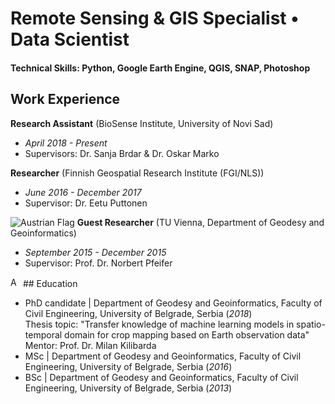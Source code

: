 # Remote Sensing & GIS Specialist • Data Scientist

#### Technical Skills: Python, Google Earth Engine, QGIS, SNAP, Photoshop

## Work Experience
**Research Assistant** (BioSense Institute, University of Novi Sad) 
- _April 2018 - Present_
- Supervisors: Dr. Sanja Brdar & Dr. Oskar Marko

**Researcher** (Finnish Geospatial Research Institute (FGI/NLS)) 
- _June 2016 - December 2017_
- Supervisor: Dr. Eetu Puttonen

![Austrian Flag](https://static.wikia.nocookie.net/althistory/images/4/41/Flag_of_Austria.svg/revision/latest?cb=20221231004643) **Guest Researcher** (TU Vienna, Department of Geodesy and Geoinformatics) 
- _September 2015 - December 2015_
- Supervisor: Prof. Dr. Norbert Pfeifer

<img src="https://upload.wikimedia.org/wikipedia/commons/4/41/Flag_of_Austria.svg" alt="Austrian Flag" width="16" height="16"> ## Education
- PhD candidate | Department of Geodesy and Geoinformatics, Faculty of Civil Engineering, University of Belgrade, Serbia (_2018_)	
  Thesis topic: "Transfer knowledge of machine learning models in spatio-temporal domain for crop mapping based on Earth observation data"
  Mentor: Prof. Dr. Milan Kilibarda
- MSc | Department of Geodesy and Geoinformatics, Faculty of Civil Engineering, University of Belgrade, Serbia (_2016_)
- BSc | Department of Geodesy and Geoinformatics, Faculty of Civil Engineering, University of Belgrade, Serbia (_2013_)	

